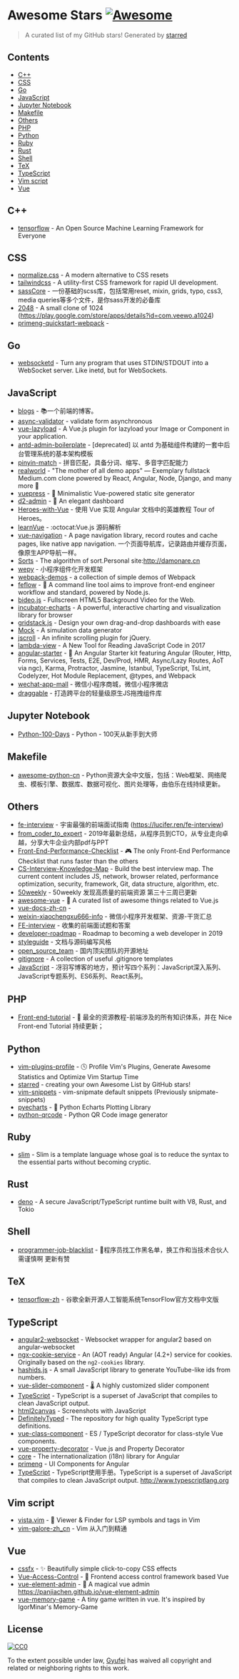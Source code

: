 # Awesome Stars [![Awesome](https://cdn.rawgit.com/sindresorhus/awesome/d7305f38d29fed78fa85652e3a63e154dd8e8829/media/badge.svg)](https://github.com/sindresorhus/awesome)

> A curated list of my GitHub stars!  Generated by [starred](https://github.com/maguowei/starred)


## Contents

  - [C++](#c++)
  - [CSS](#css)
  - [Go](#go)
  - [JavaScript](#javascript)
  - [Jupyter Notebook](#jupyter-notebook)
  - [Makefile](#makefile)
  - [Others](#others)
  - [PHP](#php)
  - [Python](#python)
  - [Ruby](#ruby)
  - [Rust](#rust)
  - [Shell](#shell)
  - [TeX](#tex)
  - [TypeScript](#typescript)
  - [Vim script](#vim-script)
  - [Vue](#vue)

## C++ 

- [tensorflow](https://github.com/tensorflow/tensorflow) - An Open Source Machine Learning Framework for Everyone

## CSS 

- [normalize.css](https://github.com/necolas/normalize.css) - A modern alternative to CSS resets
- [tailwindcss](https://github.com/tailwindcss/tailwindcss) - A utility-first CSS framework for rapid UI development.
- [sassCore](https://github.com/marvin1023/sassCore) - 一份基础的scss库，包括常用reset, mixin, grids, typo, css3, media queries等多个文件，是你sass开发的必备库
- [2048](https://github.com/gabrielecirulli/2048) - A small clone of 1024 (https://play.google.com/store/apps/details?id=com.veewo.a1024)
- [primeng-quickstart-webpack](https://github.com/primefaces/primeng-quickstart-webpack) - 

## Go 

- [websocketd](https://github.com/joewalnes/websocketd) - Turn any program that uses STDIN/STDOUT into a WebSocket server. Like inetd, but for WebSockets.

## JavaScript 

- [blogs](https://github.com/muwoo/blogs) - 📚一个前端的博客。
- [async-validator](https://github.com/yiminghe/async-validator) - validate form asynchronous
- [vue-lazyload](https://github.com/hilongjw/vue-lazyload) - A Vue.js plugin for lazyload your Image or Component in your application.
- [antd-admin-boilerplate](https://github.com/myqianlan/antd-admin-boilerplate) - [deprecated] 以 antd 为基础组件构建的一套中后台管理系统的基本架构模板
- [pinyin-match](https://github.com/xmflswood/pinyin-match) - 拼音匹配，具备分词、缩写、多音字匹配能力
- [realworld](https://github.com/gothinkster/realworld) - "The mother of all demo apps" — Exemplary fullstack Medium.com clone powered by React, Angular, Node, Django, and many more 🏅
- [vuepress](https://github.com/vuejs/vuepress) - 📝 Minimalistic Vue-powered static site generator
- [d2-admin](https://github.com/d2-projects/d2-admin) - :rainbow: An elegant dashboard
- [Heroes-with-Vue](https://github.com/Gyufei/Heroes-with-Vue) - 使用 Vue 实现 Angular 文档中的英雄教程 Tour of Heroes。
- [learnVue](https://github.com/answershuto/learnVue) - :octocat:Vue.js 源码解析
- [vue-navigation](https://github.com/zack24q/vue-navigation) - A page navigation library, record routes and cache pages, like native app navigation. 一个页面导航库，记录路由并缓存页面，像原生APP导航一样。
- [Sorts](https://github.com/damonare/Sorts) - The algorithm of sort.Personal site:http://damonare.cn
- [wepy](https://github.com/Tencent/wepy) - 小程序组件化开发框架
- [webpack-demos](https://github.com/ruanyf/webpack-demos) - a collection of simple demos of Webpack
- [feflow](https://github.com/Tencent/feflow) - 🚀 A command line tool aims to improve front-end engineer workflow and standard, powered by Node.js.
- [bideo.js](https://github.com/rishabhp/bideo.js) - Fullscreen HTML5 Background Video for the Web.
- [incubator-echarts](https://github.com/apache/incubator-echarts) - A powerful, interactive charting and visualization library for browser
- [gridstack.js](https://github.com/gridstack/gridstack.js) - Design your own drag-and-drop dashboards with ease
- [Mock](https://github.com/nuysoft/Mock) - A simulation data generator
- [jscroll](https://github.com/pklauzinski/jscroll) - An infinite scrolling plugin for jQuery.
- [lambda-view](https://github.com/Jianru-Lin/lambda-view) - A New Tool for Reading JavaScript Code in 2017
- [angular-starter](https://github.com/PatrickJS/angular-starter) - :tada: An Angular Starter kit featuring Angular (Router, Http, Forms, Services, Tests, E2E, Dev/Prod, HMR, Async/Lazy Routes, AoT via ngc), Karma, Protractor, Jasmine, Istanbul, TypeScript, TsLint, Codelyzer, Hot Module Replacement, @types, and Webpack
- [wechat-app-mall](https://github.com/EastWorld/wechat-app-mall) - 微信小程序商城，微信小程序微店
- [draggable](https://github.com/qiangzi7723/draggable) - 打造跨平台的轻量级原生JS拖拽组件库

## Jupyter Notebook 

- [Python-100-Days](https://github.com/jackfrued/Python-100-Days) - Python - 100天从新手到大师

## Makefile 

- [awesome-python-cn](https://github.com/jobbole/awesome-python-cn) - Python资源大全中文版，包括：Web框架、网络爬虫、模板引擎、数据库、数据可视化、图片处理等，由伯乐在线持续更新。

## Others 

- [fe-interview](https://github.com/azl397985856/fe-interview) - 宇宙最强的前端面试指南 (https://lucifer.ren/fe-interview)
- [from_coder_to_expert](https://github.com/0voice/from_coder_to_expert) - 2019年最新总结，从程序员到CTO，从专业走向卓越，分享大牛企业内部pdf与PPT
- [Front-End-Performance-Checklist](https://github.com/thedaviddias/Front-End-Performance-Checklist) - 🎮 The only Front-End Performance Checklist that runs faster than the others
- [CS-Interview-Knowledge-Map](https://github.com/InterviewMap/CS-Interview-Knowledge-Map) - Build the best interview map. The current content includes JS, network, browser related, performance optimization, security, framework, Git, data structure, algorithm, etc.
- [50weekly](https://github.com/ihtml5/50weekly) - 50weekly 发现高质量的前端资源  第三十三周已更新
- [awesome-vue](https://github.com/vuejs/awesome-vue) - 🎉 A curated list of awesome things related to Vue.js
- [vue-docs-zh-cn](https://github.com/vuejs/vue-docs-zh-cn) - 
- [weixin-xiaochengxu666-info](https://github.com/xiaobei666/weixin-xiaochengxu666-info) - 微信小程序开发框架、资源-干货汇总
- [FE-interview](https://github.com/qiu-deqing/FE-interview) - 收集的前端面试题和答案
- [developer-roadmap](https://github.com/kamranahmedse/developer-roadmap) - Roadmap to becoming a web developer in 2019
- [styleguide](https://github.com/fex-team/styleguide) - 文档与源码编写风格
- [open_source_team](https://github.com/niezhiyang/open_source_team) - 国内顶尖团队的开源地址
- [gitignore](https://github.com/github/gitignore) - A collection of useful .gitignore templates
- [JavaScript](https://github.com/M69W/JavaScript) - 冴羽写博客的地方，预计写四个系列：JavaScript深入系列、JavaScript专题系列、ES6系列、React系列。

## PHP 

- [Front-end-tutorial](https://github.com/nicejade/Front-end-tutorial) - :panda_face: 最全的资源教程-前端涉及的所有知识体系，并在 Nice Front-end Tutorial 持续更新；

## Python 

- [vim-plugins-profile](https://github.com/hyiltiz/vim-plugins-profile) - :clock4: Profile Vim's Plugins, Generate Awesome Statistics and Optimize Vim Startup Time
- [starred](https://github.com/maguowei/starred) - creating your own Awesome List by GitHub stars!
- [vim-snippets](https://github.com/honza/vim-snippets) - vim-snipmate default snippets (Previously snipmate-snippets)
- [pyecharts](https://github.com/pyecharts/pyecharts) - 🎨 Python Echarts Plotting Library
- [python-qrcode](https://github.com/lincolnloop/python-qrcode) - Python QR Code image generator

## Ruby 

- [slim](https://github.com/slim-template/slim) - Slim is a template language whose goal is to reduce the syntax to the essential parts without becoming cryptic.

## Rust 

- [deno](https://github.com/denoland/deno) - A secure JavaScript/TypeScript runtime built with V8, Rust, and Tokio

## Shell 

- [programmer-job-blacklist](https://github.com/shengxinjing/programmer-job-blacklist) - :see_no_evil:程序员找工作黑名单，换工作和当技术合伙人需谨慎啊 更新有赞

## TeX 

- [tensorflow-zh](https://github.com/jikexueyuanwiki/tensorflow-zh) - 谷歌全新开源人工智能系统TensorFlow官方文档中文版

## TypeScript 

- [angular2-websocket](https://github.com/afrad/angular2-websocket) - Websocket wrapper for angular2 based on angular-websocket
- [ngx-cookie-service](https://github.com/7leads/ngx-cookie-service) - An (AOT ready) Angular (4.2+) service for cookies. Originally based on the `ng2-cookies` library.
- [hashids.js](https://github.com/niieani/hashids.js) - A small JavaScript library to generate YouTube-like ids from numbers.
- [vue-slider-component](https://github.com/NightCatSama/vue-slider-component) - 🌡 A highly customized slider component
- [TypeScript](https://github.com/microsoft/TypeScript) - TypeScript is a superset of JavaScript that compiles to clean JavaScript output.
- [html2canvas](https://github.com/niklasvh/html2canvas) - Screenshots with JavaScript
- [DefinitelyTyped](https://github.com/DefinitelyTyped/DefinitelyTyped) - The repository for high quality TypeScript type definitions.
- [vue-class-component](https://github.com/vuejs/vue-class-component) - ES / TypeScript decorator for class-style Vue components.
- [vue-property-decorator](https://github.com/kaorun343/vue-property-decorator) - Vue.js and Property Decorator
- [core](https://github.com/ngx-translate/core) - The internationalization (i18n) library for Angular
- [primeng](https://github.com/primefaces/primeng) - UI Components for Angular
- [TypeScript](https://github.com/zhongsp/TypeScript) - TypeScript使用手册。TypeScript is a superset of JavaScript that compiles to clean JavaScript output.  http://www.typescriptlang.org

## Vim script 

- [vista.vim](https://github.com/liuchengxu/vista.vim) - :cactus: Viewer & Finder for LSP symbols and tags in Vim
- [vim-galore-zh_cn](https://github.com/wsdjeg/vim-galore-zh_cn) - Vim 从入门到精通

## Vue 

- [cssfx](https://github.com/jolaleye/cssfx) - ✨ Beautifully simple click-to-copy CSS effects
- [Vue-Access-Control](https://github.com/tower1229/Vue-Access-Control) - :gem: Frontend access control framework based Vue
- [vue-element-admin](https://github.com/PanJiaChen/vue-element-admin) - :tada: A magical vue admin                                                                https://panjiachen.github.io/vue-element-admin
- [vue-memory-game](https://github.com/leftstick/vue-memory-game) - A tiny game written in vue. It's inspired by IgorMinar's Memory-Game


## License

[![CC0](http://mirrors.creativecommons.org/presskit/buttons/88x31/svg/cc-zero.svg)](https://creativecommons.org/publicdomain/zero/1.0/)

To the extent possible under law, [Gyufei](https://github.com/Gyufei) has waived all copyright and related or neighboring rights to this work.

